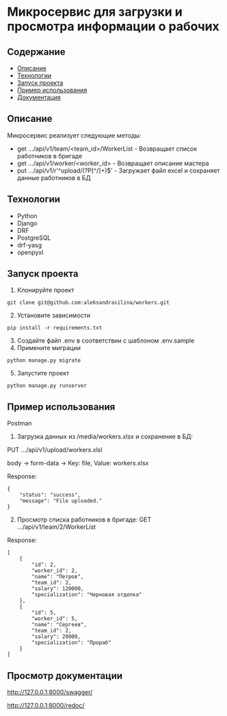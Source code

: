# Микросервис для загрузки и просмотра информации о рабочих


## Содержание
- [Описание](#описание)
- [Технологии](#технологии)
- [Запуск проекта](#запуск-проекта)
- [Пример использования](#пример-использования)
- [Документация](#просмотр-документации)


## Описание
Микросервис реализует следующие методы:
- get .../api/v1/team/<team_id>/WorkerList - Возвращает список работников в бригаде
- get .../api/v1/worker/<worker_id> - Возвращает описание мастера
- put .../api/v1/r'^upload/(?P<filename>[^/]+)$' - Загружает файл excel и сохраняет данные работников в БД

## Технологии
- Python
- Django
- DRF
- PostgreSQL
- drf-yasg
- openpyxl


## Запуск проекта
1. Клонируйте проект
```
git clone git@github.com:aleksandrasilina/workers.git
```
2. Установите зависимости
```
pip install -r requirements.txt
```
3. Создайте файл .env в соответствии с шаблоном .env.sample
4. Примените миграции
```
python manage.py migrate
```
5. Запустите проект
```
python manage.py runserver
```

## Пример использования
Postman
1. Загрузка данных из /media/workers.xlsx и сохранение в БД:

PUT .../api/v1/upload/workers.xlsl

body -> form-data -> Key: file, Value: workers.xlsx

Response:
```
{
    "status": "success",
    "message": "File uploaded."
}
```
2. Просмотр списка работников в бригаде:
GET .../api/v1/team/2/WorkerList

Response:
```
[
    {
        "id": 2,
        "worker_id": 2,
        "name": "Петров",
        "team_id": 2,
        "salary": 120000,
        "specialization": "Черновая отделка"
    },
    {
        "id": 5,
        "worker_id": 5,
        "name": "Сергеев",
        "team_id": 2,
        "salary": 20000,
        "specialization": "Прораб"
    }
]
```

## Просмотр документации
http://127.0.0.1:8000/swagger/

http://127.0.0.1:8000/redoc/